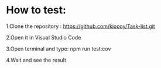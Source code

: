 # How to test:

1.Clone the repository :  https://github.com/kioooy/Task-list.git

2.Open it in Visual Studio Code

3.Open terminal and type: npm run test:cov

4.Wait and see the result

